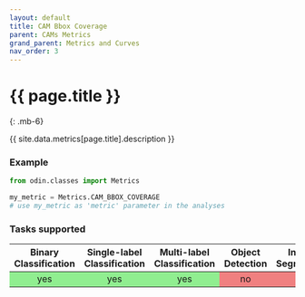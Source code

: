 ```yaml
---
layout: default
title: CAM Bbox Coverage
parent: CAMs Metrics
grand_parent: Metrics and Curves
nav_order: 3
---
```


# {{ page.title }}
{: .mb-6}

{{ site.data.metrics[page.title].description }}

### Example
```py
from odin.classes import Metrics

my_metric = Metrics.CAM_BBOX_COVERAGE
# use my_metric as 'metric' parameter in the analyses
```

### Tasks supported
<table>
  <thead>
    <tr class="header">
      <th>Binary Classification</th>
      <th>Single-label Classification</th>
      <th>Multi-label Classification</th>
      <th>Object Detection</th>
      <th>Instance Segmentation</th>
    </tr>
  </thead>
  <tbody>
    <tr style="text-align:center;">
      <td style="background:lightgreen;">yes</td>
      <td style="background:lightgreen;">yes</td>
      <td style="background:lightgreen;">yes</td>
      <td style="background:lightcoral;">no</td>
      <td style="background:lightcoral;">no</td>
    </tr>
  </tbody>
</table>
